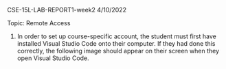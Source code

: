 CSE-15L-LAB-REPORT1-week2
4/10/2022


Topic: Remote Access


1. In order to set up course-specific account, the student must first have installed Visual Studio Code onto their computer.
If they had done this correctly, the following image should appear on their screen when they open Visual Studio Code. 

